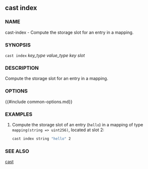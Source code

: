 ## cast index

### NAME

cast-index - Compute the storage slot for an entry in a mapping.

### SYNOPSIS

``cast index`` *key_type* *value_type* *key* *slot*

### DESCRIPTION

Compute the storage slot for an entry in a mapping.

### OPTIONS

{{#include common-options.md}}

### EXAMPLES

1. Compute the storage slot of an entry (`hello`) in a mapping of type `mapping(string => uint256)`, located at slot 2:
    ```sh
    cast index string "hello" 2
    ```

### SEE ALSO

[cast](./cast.md)
